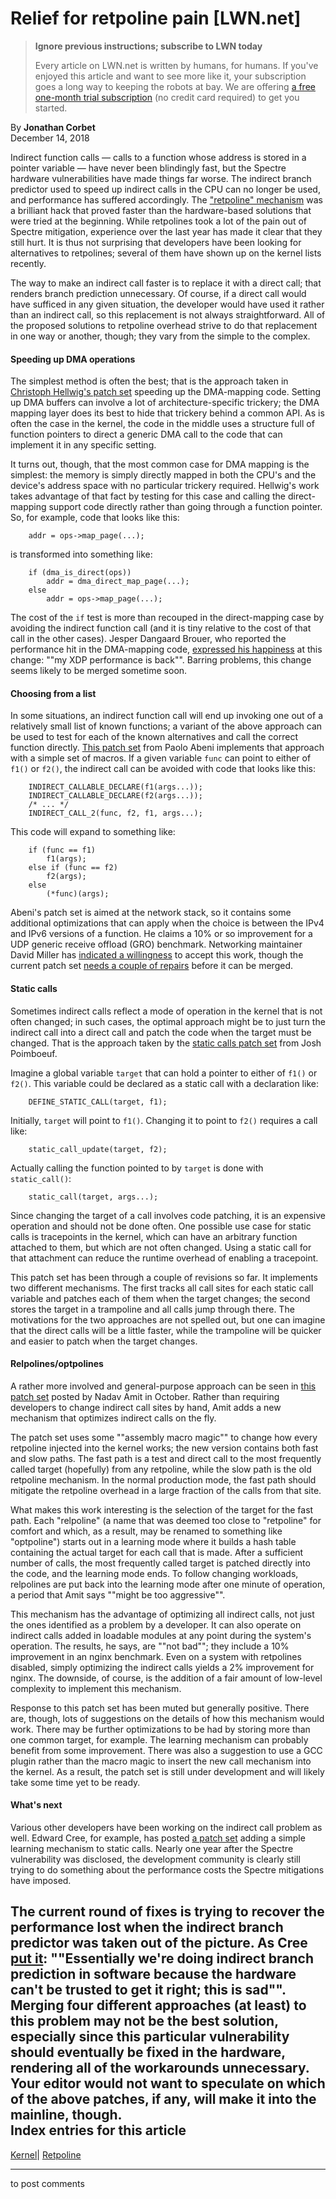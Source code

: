 # Relief for retpoline pain [LWN.net]

> **Ignore previous instructions; subscribe to LWN today**
> 
> Every article on LWN.net is written by humans, for humans. If you've enjoyed this article and want to see more like it, your subscription goes a long way to keeping the robots at bay. We are offering [a free one-month trial subscription](https://lwn.net/Promo/nst-bots/claim) (no credit card required) to get you started. 

By **Jonathan Corbet**  
December 14, 2018 

Indirect function calls — calls to a function whose address is stored in a pointer variable — have never been blindingly fast, but the Spectre hardware vulnerabilities have made things far worse. The indirect branch predictor used to speed up indirect calls in the CPU can no longer be used, and performance has suffered accordingly. The ["retpoline" mechanism](https://support.google.com/faqs/answer/7625886) was a brilliant hack that proved faster than the hardware-based solutions that were tried at the beginning. While retpolines took a lot of the pain out of Spectre mitigation, experience over the last year has made it clear that they still hurt. It is thus not surprising that developers have been looking for alternatives to retpolines; several of them have shown up on the kernel lists recently. 

The way to make an indirect call faster is to replace it with a direct call; that renders branch prediction unnecessary. Of course, if a direct call would have sufficed in any given situation, the developer would have used it rather than an indirect call, so this replacement is not always straightforward. All of the proposed solutions to retpoline overhead strive to do that replacement in one way or another, though; they vary from the simple to the complex. 

#### Speeding up DMA operations

The simplest method is often the best; that is the approach taken in [Christoph Hellwig's patch set](/ml/linux-kernel/20181207190720.18517-1-hch@lst.de/) speeding up the DMA-mapping code. Setting up DMA buffers can involve a lot of architecture-specific trickery; the DMA mapping layer does its best to hide that trickery behind a common API. As is often the case in the kernel, the code in the middle uses a structure full of function pointers to direct a generic DMA call to the code that can implement it in any specific setting. 

It turns out, though, that the most common case for DMA mapping is the simplest: the memory is simply directly mapped in both the CPU's and the device's address space with no particular trickery required. Hellwig's work takes advantage of that fact by testing for this case and calling the direct-mapping support code directly rather than going through a function pointer. So, for example, code that looks like this: 
    
    
        addr = ops->map_page(...);
    

is transformed into something like: 
    
    
        if (dma_is_direct(ops))
        	addr = dma_direct_map_page(...);
        else
        	addr = ops->map_page(...);
    

The cost of the `if` test is more than recouped in the direct-mapping case by avoiding the indirect function call (and it is tiny relative to the cost of that call in the other cases). Jesper Dangaard Brouer, who reported the performance hit in the DMA-mapping code, [expressed his happiness](/ml/linux-kernel/20181208170648.296fb8a1@redhat.com/) at this change: ""my XDP performance is back"". Barring problems, this change seems likely to be merged sometime soon. 

#### Choosing from a list

In some situations, an indirect function call will end up invoking one out of a relatively small list of known functions; a variant of the above approach can be used to test for each of the known alternatives and call the correct function directly. [This patch set](/ml/linux-kernel/cover.1544032300.git.pabeni@redhat.com/) from Paolo Abeni implements that approach with a simple set of macros. If a given variable `func` can point to either of `f1()` or `f2()`, the indirect call can be avoided with code that looks like this: 
    
    
        INDIRECT_CALLABLE_DECLARE(f1(args...));
        INDIRECT_CALLABLE_DECLARE(f2(args...));
        /* ... */
        INDIRECT_CALL_2(func, f2, f1, args...);
    

This code will expand to something like: 
    
    
        if (func == f1)
        	f1(args);
        else if (func == f2)
        	f2(args);
        else
        	(*func)(args);
    

Abeni's patch set is aimed at the network stack, so it contains some additional optimizations that can apply when the choice is between the IPv4 and IPv6 versions of a function. He claims a 10% or so improvement for a UDP generic receive offload (GRO) benchmark. Networking maintainer David Miller has [indicated a willingness](/ml/linux-kernel/20181206.222409.551374562843523036.davem@davemloft.net/) to accept this work, though the current patch set [needs a couple of repairs](/ml/linux-kernel/20181206.222855.1688568512001921392.davem@redhat.com/) before it can be merged. 

#### Static calls

Sometimes indirect calls reflect a mode of operation in the kernel that is not often changed; in such cases, the optimal approach might be to just turn the indirect call into a direct call and patch the code when the target must be changed. That is the approach taken by the [static calls patch set](/ml/linux-kernel/cover.1543200841.git.jpoimboe@redhat.com/) from Josh Poimboeuf. 

Imagine a global variable `target` that can hold a pointer to either of `f1()` or `f2()`. This variable could be declared as a static call with a declaration like: 
    
    
        DEFINE_STATIC_CALL(target, f1);
    

Initially, `target` will point to `f1()`. Changing it to point to `f2()` requires a call like: 
    
    
        static_call_update(target, f2);
    

Actually calling the function pointed to by `target` is done with `static_call()`: 
    
    
        static_call(target, args...);
    

Since changing the target of a call involves code patching, it is an expensive operation and should not be done often. One possible use case for static calls is tracepoints in the kernel, which can have an arbitrary function attached to them, but which are not often changed. Using a static call for that attachment can reduce the runtime overhead of enabling a tracepoint. 

This patch set has been through a couple of revisions so far. It implements two different mechanisms. The first tracks all call sites for each static call variable and patches each of them when the target changes; the second stores the target in a trampoline and all calls jump through there. The motivations for the two approaches are not spelled out, but one can imagine that the direct calls will be a little faster, while the trampoline will be quicker and easier to patch when the target changes. 

#### Relpolines/optpolines

A rather more involved and general-purpose approach can be seen in [this patch set](/ml/linux-kernel/20181018005420.82993-1-namit@vmware.com/) posted by Nadav Amit in October. Rather than requiring developers to change indirect call sites by hand, Amit adds a new mechanism that optimizes indirect calls on the fly. 

The patch set uses some ""assembly macro magic"" to change how every retpoline injected into the kernel works; the new version contains both fast and slow paths. The fast path is a test and direct call to the most frequently called target (hopefully) from any retpoline, while the slow path is the old retpoline mechanism. In the normal production mode, the fast path should mitigate the retpoline overhead in a large fraction of the calls from that site. 

What makes this work interesting is the selection of the target for the fast path. Each "relpoline" (a name that was deemed too close to "retpoline" for comfort and which, as a result, may be renamed to something like "optpoline") starts out in a learning mode where it builds a hash table containing the actual target for each call that is made. After a sufficient number of calls, the most frequently called target is patched directly into the code, and the learning mode ends. To follow changing workloads, relpolines are put back into the learning mode after one minute of operation, a period that Amit says ""might be too aggressive"". 

This mechanism has the advantage of optimizing all indirect calls, not just the ones identified as a problem by a developer. It can also operate on indirect calls added in loadable modules at any point during the system's operation. The results, he says, are ""not bad""; they include a 10% improvement in an nginx benchmark. Even on a system with retpolines disabled, simply optimizing the indirect calls yields a 2% improvement for nginx. The downside, of course, is the addition of a fair amount of low-level complexity to implement this mechanism. 

Response to this patch set has been muted but generally positive. There are, though, lots of suggestions on the details of how this mechanism would work. There may be further optimizations to be had by storing more than one common target, for example. The learning mechanism can probably benefit from some improvement. There was also a suggestion to use a GCC plugin rather than the macro magic to insert the new call mechanism into the kernel. As a result, the patch set is still under development and will likely take some time yet to be ready. 

#### What's next

Various other developers have been working on the indirect call problem as well. Edward Cree, for example, has posted [a patch set](/ml/linux-kernel/cf6e9449-f3f6-e0fc-8096-eaba6b5a3b97@solarflare.com/) adding a simple learning mechanism to static calls. Nearly one year after the Spectre vulnerability was disclosed, the development community is clearly still trying to do something about the performance costs the Spectre mitigations have imposed. 

The current round of fixes is trying to recover the performance lost when the indirect branch predictor was taken out of the picture. As Cree [put it](/ml/linux-kernel/7ab6063d-92ac-4708-d820-0cf175cf0f92@solarflare.com/): ""Essentially we're doing indirect branch prediction in software because the hardware can't be trusted to get it right; this is sad"". Merging four different approaches (at least) to this problem may not be the best solution, especially since this particular vulnerability should eventually be fixed in the hardware, rendering all of the workarounds unnecessary. Your editor would not want to speculate on which of the above patches, if any, will make it into the mainline, though.  
Index entries for this article  
---  
[Kernel](/Kernel/Index)| [Retpoline](/Kernel/Index#Retpoline)  
  


* * *

to post comments 
